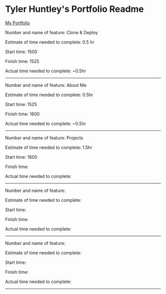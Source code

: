 # Tyler Huntley's Portfolio Readme

[My Portfolio](https://tyler-h-portfolio.netlify.app/)

Number and name of feature: Clone & Deploy

Estimate of time needed to complete: 0.5 hr

Start time: 1500

Finish time: 1525

Actual time needed to complete: ~0.5hr

---------------------------------------------------------------------

Number and name of feature: About Me

Estimate of time needed to complete: 0.5hr

Start time: 1525

Finish time: 1600

Actual time needed to complete: ~0.5hr

---------------------------------------------------------------------

Number and name of feature: Projects

Estimate of time needed to complete: 1.5hr

Start time: 1600

Finish time: 

Actual time needed to complete: 

---------------------------------------------------------------------

Number and name of feature: 

Estimate of time needed to complete: 

Start time: 

Finish time: 

Actual time needed to complete: 

---------------------------------------------------------------------

Number and name of feature: 

Estimate of time needed to complete: 

Start time: 

Finish time: 

Actual time needed to complete: 

---------------------------------------------------------------------
